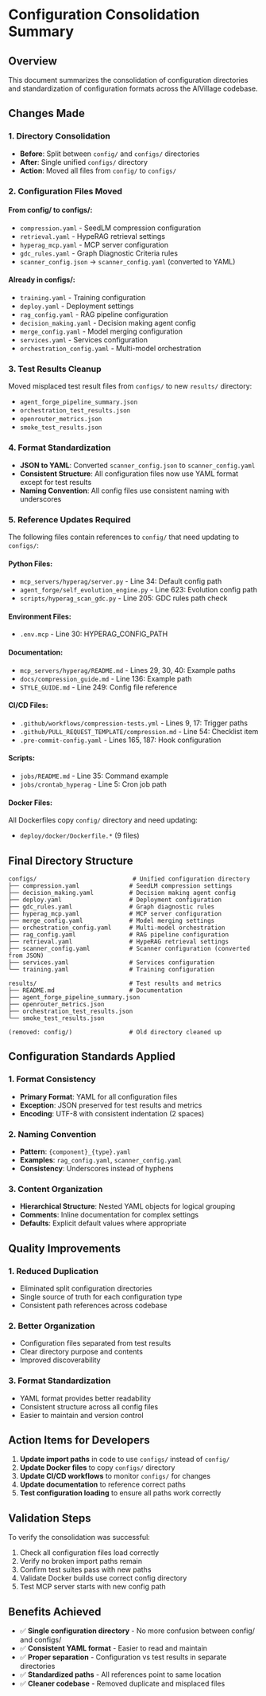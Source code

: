 # Configuration Consolidation Summary

## Overview
This document summarizes the consolidation of configuration directories and standardization of configuration formats across the AIVillage codebase.

## Changes Made

### 1. Directory Consolidation
- **Before**: Split between `config/` and `configs/` directories
- **After**: Single unified `configs/` directory
- **Action**: Moved all files from `config/` to `configs/`

### 2. Configuration Files Moved

#### From config/ to configs/:
- `compression.yaml` - SeedLM compression configuration
- `retrieval.yaml` - HypeRAG retrieval settings
- `hyperag_mcp.yaml` - MCP server configuration
- `gdc_rules.yaml` - Graph Diagnostic Criteria rules
- `scanner_config.json` → `scanner_config.yaml` (converted to YAML)

#### Already in configs/:
- `training.yaml` - Training configuration
- `deploy.yaml` - Deployment settings
- `rag_config.yaml` - RAG pipeline configuration
- `decision_making.yaml` - Decision making agent config
- `merge_config.yaml` - Model merging configuration
- `services.yaml` - Services configuration
- `orchestration_config.yaml` - Multi-model orchestration

### 3. Test Results Cleanup
Moved misplaced test result files from `configs/` to new `results/` directory:
- `agent_forge_pipeline_summary.json`
- `orchestration_test_results.json`
- `openrouter_metrics.json`
- `smoke_test_results.json`

### 4. Format Standardization
- **JSON to YAML**: Converted `scanner_config.json` to `scanner_config.yaml`
- **Consistent Structure**: All configuration files now use YAML format except for test results
- **Naming Convention**: All config files use consistent naming with underscores

### 5. Reference Updates Required

The following files contain references to `config/` that need updating to `configs/`:

#### Python Files:
- `mcp_servers/hyperag/server.py` - Line 34: Default config path
- `agent_forge/self_evolution_engine.py` - Line 623: Evolution config path
- `scripts/hyperag_scan_gdc.py` - Line 205: GDC rules path check

#### Environment Files:
- `.env.mcp` - Line 30: HYPERAG_CONFIG_PATH

#### Documentation:
- `mcp_servers/hyperag/README.md` - Lines 29, 30, 40: Example paths
- `docs/compression_guide.md` - Line 136: Example path
- `STYLE_GUIDE.md` - Line 249: Config file reference

#### CI/CD Files:
- `.github/workflows/compression-tests.yml` - Lines 9, 17: Trigger paths
- `.github/PULL_REQUEST_TEMPLATE/compression.md` - Line 54: Checklist item
- `.pre-commit-config.yaml` - Lines 165, 187: Hook configuration

#### Scripts:
- `jobs/README.md` - Line 35: Command example
- `jobs/crontab_hyperag` - Line 5: Cron job path

#### Docker Files:
All Dockerfiles copy `config/` directory and need updating:
- `deploy/docker/Dockerfile.*` (9 files)

## Final Directory Structure

```
configs/                           # Unified configuration directory
├── compression.yaml              # SeedLM compression settings
├── decision_making.yaml          # Decision making agent config
├── deploy.yaml                   # Deployment configuration
├── gdc_rules.yaml                # Graph diagnostic rules
├── hyperag_mcp.yaml              # MCP server configuration
├── merge_config.yaml             # Model merging settings
├── orchestration_config.yaml     # Multi-model orchestration
├── rag_config.yaml               # RAG pipeline configuration
├── retrieval.yaml                # HypeRAG retrieval settings
├── scanner_config.yaml           # Scanner configuration (converted from JSON)
├── services.yaml                 # Services configuration
└── training.yaml                 # Training configuration

results/                          # Test results and metrics
├── README.md                     # Documentation
├── agent_forge_pipeline_summary.json
├── openrouter_metrics.json
├── orchestration_test_results.json
└── smoke_test_results.json

(removed: config/)                # Old directory cleaned up
```

## Configuration Standards Applied

### 1. Format Consistency
- **Primary Format**: YAML for all configuration files
- **Exception**: JSON preserved for test results and metrics
- **Encoding**: UTF-8 with consistent indentation (2 spaces)

### 2. Naming Convention
- **Pattern**: `{component}_{type}.yaml`
- **Examples**: `rag_config.yaml`, `scanner_config.yaml`
- **Consistency**: Underscores instead of hyphens

### 3. Content Organization
- **Hierarchical Structure**: Nested YAML objects for logical grouping
- **Comments**: Inline documentation for complex settings
- **Defaults**: Explicit default values where appropriate

## Quality Improvements

### 1. Reduced Duplication
- Eliminated split configuration directories
- Single source of truth for each configuration type
- Consistent path references across codebase

### 2. Better Organization
- Configuration files separated from test results
- Clear directory purpose and contents
- Improved discoverability

### 3. Format Standardization
- YAML format provides better readability
- Consistent structure across all config files
- Easier to maintain and version control

## Action Items for Developers

1. **Update import paths** in code to use `configs/` instead of `config/`
2. **Update Docker files** to copy `configs/` directory
3. **Update CI/CD workflows** to monitor `configs/` for changes
4. **Update documentation** to reference correct paths
5. **Test configuration loading** to ensure all paths work correctly

## Validation Steps

To verify the consolidation was successful:

1. Check all configuration files load correctly
2. Verify no broken import paths remain
3. Confirm test suites pass with new paths
4. Validate Docker builds use correct config directory
5. Test MCP server starts with new config path

## Benefits Achieved

- ✅ **Single configuration directory** - No more confusion between config/ and configs/
- ✅ **Consistent YAML format** - Easier to read and maintain
- ✅ **Proper separation** - Configuration vs test results in separate directories
- ✅ **Standardized paths** - All references point to same location
- ✅ **Cleaner codebase** - Removed duplicate and misplaced files
